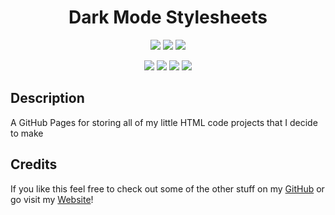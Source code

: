 <h1 align="center">Dark Mode Stylesheets</h1>

<p align="center">
  <img src="https://img.shields.io/github/repo-size/CaelenO42/dark-mode" />
  <img src="https://img.shields.io/github/languages/top/CaelenO42/dark-mode"  />
  <img src="https://img.shields.io/github/last-commit/CaelenO42/dark-mode" >
</p>

<p align="center">
  <img src="https://img.shields.io/badge/HTML-orange" />
  <img src="https://img.shields.io/badge/CSS3-blue" />
  <img src="https://img.shields.io/badge/SCSS-ff69b4" />
  <img src="https://img.shields.io/badge/JavaScript-yellow" />
</p>

## Description

A GitHub Pages for storing all of my little HTML code projects that I decide to make

## Credits

If you like this feel free to check out some of the other stuff on my [GitHub](https://github.com/CaelenO42) or go visit my [Website](https://CaelenO42.github.io)!
